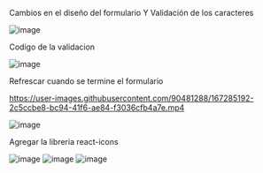 Cambios en el diseño del formulario Y Validación de los caracteres 


![image](https://user-images.githubusercontent.com/90481288/167283936-4eeeadbb-5d40-4a4d-ac14-1bde927d0cd3.png)

Codigo de la validacion 

![image](https://user-images.githubusercontent.com/90481288/167284512-b5bee525-6a32-44fa-ada8-dc347f981d69.png)


Refrescar cuando se termine el formulario


https://user-images.githubusercontent.com/90481288/167285192-2c5ccbe8-bc94-41f6-ae84-f3036cfb4a7e.mp4


![image](https://user-images.githubusercontent.com/90481288/167285213-685efe4b-54b4-4c4f-bcbd-95329884c8ee.png)

Agregar la libreria  react-icons


![image](https://user-images.githubusercontent.com/90481288/167285420-d925592b-2bf8-4daa-b0ba-9da463b487ce.png) ![image](https://user-images.githubusercontent.com/90481288/167285429-ad844755-4447-4ce1-91fa-e6de3829f1b3.png) ![image](https://user-images.githubusercontent.com/90481288/167285446-ad968915-e862-4197-9525-37904c759667.png)


